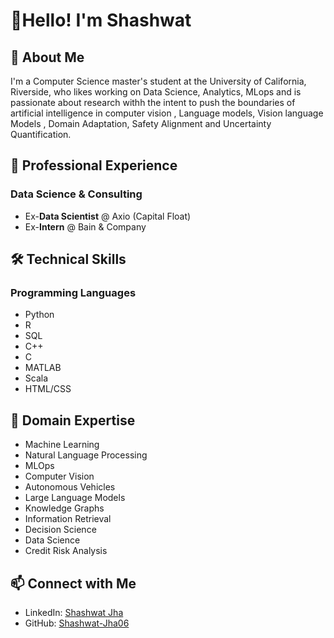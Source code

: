 # 👋Hello! I'm Shashwat 

## 🚀 About Me

I'm a Computer Science master's student at the University of California, Riverside, who likes working on Data Science, Analytics, MLops and is passionate about research withh the intent to push the boundaries of artificial intelligence in computer vision , Language models, Vision language Models , Domain Adaptation, Safety Alignment and Uncertainty Quantification.


## 💼 Professional Experience

### Data Science & Consulting
- Ex-**Data Scientist** @ Axio (Capital Float)
- Ex-**Intern** @ Bain & Company

## 🛠️ Technical Skills

### Programming Languages
- Python
- R
- SQL
- C++
- C
- MATLAB
- Scala
- HTML/CSS


## 🧠 Domain Expertise
- Machine Learning
- Natural Language Processing
- MLOps
- Computer Vision
- Autonomous Vehicles
- Large Language Models
- Knowledge Graphs
- Information Retrieval
- Decision Science
- Data Science
- Credit Risk Analysis

## 📫 Connect with Me
- LinkedIn: [Shashwat Jha](https://www.linkedin.com/in/shashjha/)
- GitHub: [Shashwat-Jha06](https://github.com/Shashwat-Jha06)

